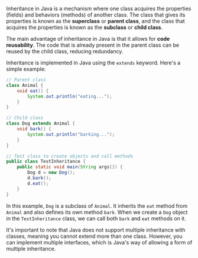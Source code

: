 Inheritance in Java is a mechanism where one class acquires the properties (fields) and behaviors (methods) of another class. The class that gives its properties is known as the **superclass** or **parent class**, and the class that acquires the properties is known as the **subclass** or **child class**.

The main advantage of inheritance in Java is that it allows for **code reusability**. The code that is already present in the parent class can be reused by the child class, reducing redundancy.

Inheritance is implemented in Java using the `extends` keyword. Here's a simple example:

```java
// Parent class
class Animal {
    void eat() {
        System.out.println("eating...");
    }
}

// Child class
class Dog extends Animal {
    void bark() {
        System.out.println("barking...");
    }
}

// Test class to create objects and call methods
public class TestInheritance {
    public static void main(String args[]) {
        Dog d = new Dog();
        d.bark();
        d.eat();
    }
}
```

In this example, `Dog` is a subclass of `Animal`. It inherits the `eat` method from `Animal` and also defines its own method `bark`. When we create a `Dog` object in the `TestInheritance` class, we can call both `bark` and `eat` methods on it.

It's important to note that Java does not support multiple inheritance with classes, meaning you cannot extend more than one class. However, you can implement multiple interfaces, which is Java's way of allowing a form of multiple inheritance.